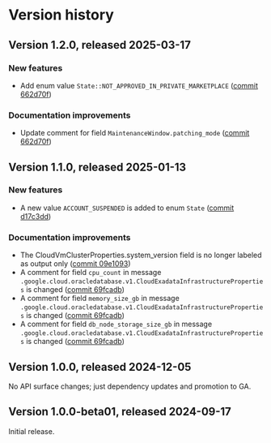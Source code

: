 # Version history

## Version 1.2.0, released 2025-03-17

### New features

- Add enum value `State::NOT_APPROVED_IN_PRIVATE_MARKETPLACE` ([commit 662d70f](https://github.com/googleapis/google-cloud-dotnet/commit/662d70f41d8e256ad63071869e26b04557aadae4))

### Documentation improvements

- Update comment for field `MaintenanceWindow.patching_mode` ([commit 662d70f](https://github.com/googleapis/google-cloud-dotnet/commit/662d70f41d8e256ad63071869e26b04557aadae4))

## Version 1.1.0, released 2025-01-13

### New features

- A new value `ACCOUNT_SUSPENDED` is added to enum `State` ([commit d17c3dd](https://github.com/googleapis/google-cloud-dotnet/commit/d17c3dd20ebb85dbb81ceb293857c9a017b4e37f))

### Documentation improvements

- The CloudVmClusterProperties.system_version field is no longer labeled as output only ([commit 09e1093](https://github.com/googleapis/google-cloud-dotnet/commit/09e109367f4ed3a8021ab1a8477150ea6da602d3))
- A comment for field `cpu_count` in message `.google.cloud.oracledatabase.v1.CloudExadataInfrastructureProperties` is changed ([commit 69fcadb](https://github.com/googleapis/google-cloud-dotnet/commit/69fcadbc650080094c60295a606bcf8ea46500b8))
- A comment for field `memory_size_gb` in message `.google.cloud.oracledatabase.v1.CloudExadataInfrastructureProperties` is changed ([commit 69fcadb](https://github.com/googleapis/google-cloud-dotnet/commit/69fcadbc650080094c60295a606bcf8ea46500b8))
- A comment for field `db_node_storage_size_gb` in message `.google.cloud.oracledatabase.v1.CloudExadataInfrastructureProperties` is changed ([commit 69fcadb](https://github.com/googleapis/google-cloud-dotnet/commit/69fcadbc650080094c60295a606bcf8ea46500b8))

## Version 1.0.0, released 2024-12-05

No API surface changes; just dependency updates and promotion to GA.

## Version 1.0.0-beta01, released 2024-09-17

Initial release.
